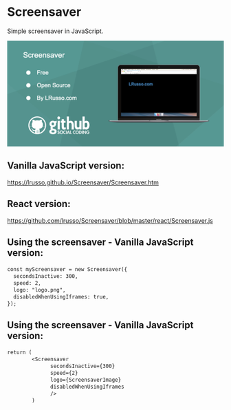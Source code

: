 # Screensaver

Simple screensaver in JavaScript.

![alt screenshot](https://raw.githubusercontent.com/lrusso/Screensaver/master/Screensaver.png)

## Vanilla JavaScript version:

https://lrusso.github.io/Screensaver/Screensaver.htm

## React version:

https://github.com/lrusso/Screensaver/blob/master/react/Screensaver.js

## Using the screensaver - Vanilla JavaScript version:

```
const myScreensaver = new Screensaver({
  secondsInactive: 300,
  speed: 2,
  logo: "logo.png",
  disabledWhenUsingIframes: true,
});
```

## Using the screensaver - Vanilla JavaScript version:

```
return (
        <Screensaver
              secondsInactive={300}
              speed={2}
              logo={ScreensaverImage}
              disabledWhenUsingIframes
              />
        )
```
